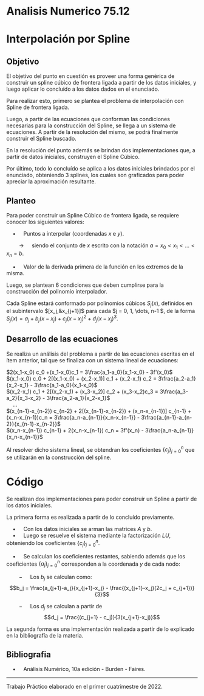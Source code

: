 # Analisis Numerico 75.12

# Interpolación por Spline

## Objetivo

El objetivo del punto en cuestión es proveer una forma genérica de construir un spline cúbico de frontera ligada a partir de los datos iniciales, y luego aplicar lo concluído a los datos dados en el enunciado.

Para realizar esto, primero se plantea el problema de interpolación con Spline de frontera ligada.

Luego, a partir de las ecuaciones que conforman las condiciones necesarias para la construcción del Spline, se llega a un sistema de ecuaciones. A partir de la resolución del mismo, se podrá finalmente construir el Spline buscado.

En la resolución del punto además se brindan dos implementaciones que, a partir de datos iniciales, construyen el Spline Cúbico.

Por último, todo lo concluído se aplica a los datos iniciales brindados por el enunciado, obteniendo $3$ splines, los cuales son graficados para poder apreciar la aproximación resultante.

## Planteo

Para poder construir un Spline Cúbico de frontera ligada, se requiere conocer los siguientes valores:

$\quad \bullet \quad$ Puntos a interpolar (coordenadas $x$ e $y$).

$\quad \quad \rightarrow \quad$ siendo el conjunto de $x$ escrito con la notación $a = x_0 < x_1< \dots < x_n = b.$

$\quad \bullet \quad$ Valor de la derivada primera de la función en los extremos de la misma. 

Luego, se plantean $6$ condiciones que deben cumplirse para la construcción del polinomio interpolador.

Cada Spline estará conformado por polinomios cúbicos $S_j(x)$, definidos en el subintervalo $[x_j,&x_{j+1}]$ para cada $j = 0, 1, \dots, n-1 $, de la forma
$S_j(x) = a_j + b_j (x-x_j) + c_j (x-x_j)^2 + d_j (x-x_j)^3$.


## Desarrollo de las ecuaciones

Se realiza un análisis del problema a partir de las ecuaciones escritas en el ítem anterior, tal que se finaliza con un sistema lineal de ecuaciones:

$2(x_1-x_0) c_0 +(x_1-x_0)c_1 = 3\frac{a_1-a_0}{x_1-x_0} - 3f'(x_0)$\
$(x_1-x_0) c_0 + 2[(x_1-x_0) + (x_2-x_1)] c_1 + (x_2-x_1) c_2 = 3\frac{a_2-a_1}{x_2-x_1} - 3\frac{a_1-a_0}{x_1-x_0}$\
$(x_2-x_1) c_1 + 2[(x_2-x_1) + (x_3-x_2)] c_2 + (x_3-x_2)c_3 = 3\frac{a_3-a_2}{x_3-x_2} - 3\frac{a_2-a_1}{x_2-x_1}$\
$\quad\dots$\
$(x_{n-1}-x_{n-2}) c_{n-2} + 2[(x_{n-1}-x_{n-2}) + (x_n-x_{n-1})] c_{n-1} + (x_n-x_{n-1})c_n = 3\frac{a_n-a_{n-1}}{x_n-x_{n-1}} - 3\frac{a_{n-1}-a_{n-2}}{x_{n-1}-x_{n-2}}$\
$(x_n-x_{n-1}) c_{n-1} + 2(x_n-x_{n-1}) c_n = 3f'(x_n) - 3\frac{a_n-a_{n-1}}{x_n-x_{n-1}}$

Al resolver dicho sistema lineal, se obtendran los coeficientes $\{c_j\}^n_{j = 0}$ que se utilizarán en la construcción del spline.

# Código

Se realizan dos implementaciones para poder construir un Spline a partir de los datos iniciales.

La primera forma es realizada a partir de lo concluído previamente.

$\quad \bullet \quad$ Con los datos iniciales se arman las matrices $A$ y $b$.\
$\quad \bullet \quad$ Luego se resuelve el sistema mediante la factorización $LU$, obteniendo los coeficientes $\{c_j\}^n_{j = 0}$.

$\quad \bullet \quad$ Se calculan los coeficientes restantes, sabiendo además que los coeficientes $\{a_j\}^n_{j = 0}$ corresponden a la coordenada $y$ de cada nodo:

$\quad\quad - \quad$ Los $b_j$ se calculan como:
$$b_j = \frac{a_{j+1}-a_j}{x_{j+1}-x_j} - \frac{(x_{j+1}-x_j)(2c_j + c_{j+1})}{3}$$

$\quad\quad - \quad$ Los $d_j$ se calculan a partir de
$$d_j = \frac{(c_{j+1} - c_j)}{3(x_{j+1}-x_j)}$$

La segunda forma es una implementación realizada a partir de lo explicado en la bibliografía de la materia.


## Bibliografia

$\quad \bullet \quad$ Análisis Numérico, 10a edición - Burden - Faires.


____________________________________________

Trabajo Práctico elaborado en el primer cuatrimestre de 2022.
